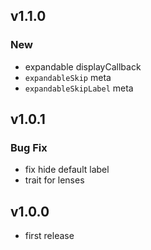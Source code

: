 ## v1.1.0

### New

- expandable displayCallback
- `expandableSkip` meta
- `expandableSkipLabel` meta

## v1.0.1

### Bug Fix

- fix hide default label
- trait for lenses

## v1.0.0

- first release
